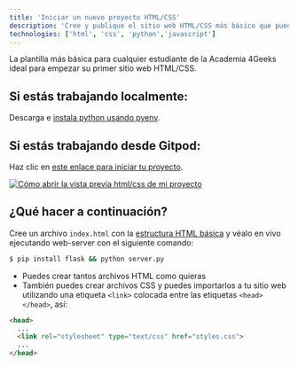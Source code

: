 ```yaml
---
title: 'Iniciar un nuevo proyecto HTML/CSS'
description: 'Cree y publique el sitio web HTML/CSS más básico que pueda construir'
technologies: ['html', 'css', 'python','javascript']
---
```


La plantilla más básica para cualquier estudiante de la Academia 4Geeks ideal para empezar su primer sitio web HTML/CSS.

## Si estás **trabajando localmente**:

Descarga e [instala python usando pyenv](https://4geeks.com/es/how-to/que-es-pyenv-y-como-instalar-pyenv).

## Si estás trabajando desde Gitpod:

Haz clic en [este enlace para iniciar tu proyecto](https://gitpod.io#https://github.com/4GeeksAcademy/html-hello.git).

[![Cómo abrir la vista previa html/css de mi proyecto](https://github.com/4GeeksAcademy/Templates-Boilerplates/blob/master/static/img/preview.png?raw=true)](https://youtu.be/dfbDCMu_p-0)

## ¿Qué hacer a continuación?

Cree un archivo `index.html` con la [estructura HTML básica](https://4geeks.com/es/lesson/what-is-html-learn-html-es#page-structure) y véalo en vivo ejecutando web-server con el siguiente comando:

```bash
$ pip install flask && python server.py
```

- Puedes crear tantos archivos HTML como quieras 
- También puedes crear archivos CSS y puedes importarlos a tu sitio web utilizando una etiqueta `<link>` colocada entre las etiquetas `<head></head>`, así:

```html
<head>
  ...
  <link rel="stylesheet" type="text/css" href="styles.css">
  ...
</head>
```
